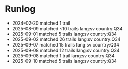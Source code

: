 # Runlog
* 2024-02-20 matched 1 trail
* 2025-08-09 matched ~10 trails lang:sv country:Q34
* 2025-09-01 matched 5 trails lang:sv country:Q34
* 2025-09-02 matched 26 trails lang:sv country:Q34
* 2025-09-07 matched 15 trails lang:sv country:Q34
* 2025-09-08 matched 12 trails lang:sv country:Q34
* 2025-09-08 matched 1 trail lang:sv country:Q34
* 2025-09-10 matched 5 trails lang:sv country:Q34
